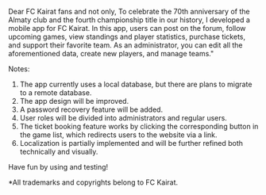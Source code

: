 Dear FC Kairat fans and not only,
To celebrate the 70th anniversary of the Almaty club and the fourth championship title in our history,
I developed a mobile app for FC Kairat. In this app, users can post on the forum, follow upcoming games, view standings and player statistics, 
purchase tickets, and support their favorite team. As an administrator, you can edit all the aforementioned data, create new players, and manage teams."

Notes:

1) The app currently uses a local database, but there are plans to migrate to a remote database.
2) The app design will be improved.
3) A password recovery feature will be added.
4) User roles will be divided into administrators and regular users.
5) The ticket booking feature works by clicking the corresponding button in the game list, which redirects users to the website via a link.
6) Localization is partially implemented and will be further refined both technically and visually.

Have fun by using and testing!

*All trademarks and copyrights belong to FC Kairat.






